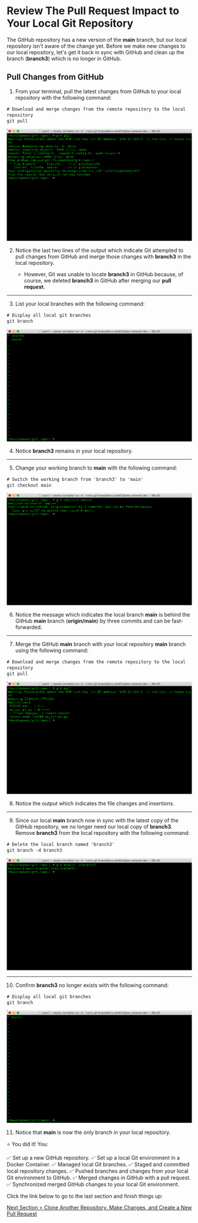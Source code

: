 # Review The Pull Request Impact to Your Local Git Repository

The GitHub repository has a new version of the **main** branch, but our local repository isn't aware of the change yet. Before we make new changes to our local repository, let's get it back in sync with GitHub and clean up the branch (**branch3**) which is no longer in GitHub.

## **Pull Changes from GitHub**

1. From your terminal, pull the latest changes from GitHub to your local repository with the following command:

```shell
# Download and merge changes from the remote repository to the local repository
git pull
```

![git-pull-branch3](../images/git-pull-branch3.png)

2. Notice the last two lines of the output which indicate Git attempted to pull changes from GitHub and merge those changes with **branch3** in the local repository.

   - However, Git was unable to locate **branch3** in GitHub because, of course, we deleted **branch3** in GitHub after merging our **pull request**.

---

3. List your local branches with the following command:

```shell
# Display all local git branches
git branch
```

![git-branch-5](../images/git-branch-5.png)

4. Notice **branch3** remains in your local repository.

---

5. Change your working branch to **main** with the following command:

```shell
# Switch the working branch from 'branch3' to 'main'
git checkout main
```

![git-checkout-main](../images/git-checkout-main.png)

6. Notice the message which indicates the local branch **main** is behind the GitHub **main** branch (**origin/main**) by three commits and can be fast-forwarded.

---

7. Merge the GitHub **main** branch with your local repository **main** branch using the following command:

```shell
# Download and merge changes from the remote repository to the local repository
git pull
```

![git-pull-main](../images/git-pull-main.png)

8. Notice the output which indicates the file changes and insertions.

---

9. Since our local **main** branch now in sync with the latest copy of the GitHub repository, we no longer need our local copy of **branch3**. Remove **branch3** from the local repository with the following command:

```shell
# Delete the local branch named 'branch3'
git branch -d branch3
```

![git-branch-d-branch3](../images/git-branch-d-branch3.png)

---

10. Confirm **branch3** no longer exists with the following command:

```shell
# Display all local git branches
git branch
```

![git-branch-7](../images/git-branch-7.png)

11. Notice that **main** is now the only branch in your local repository.

:star: You did it! You:

:white_check_mark: Set up a new GitHub repository.
:white_check_mark: Set up a local Git environment in a Docker Container.
:white_check_mark: Managed local Git branches.
:white_check_mark: Staged and committed local repository changes.
:white_check_mark: Pushed branches and changes from your local Git environment to GitHub.
:white_check_mark: Merged changes in GitHub with a pull request.
:white_check_mark: Synchronized merged GitHub changes to your local Git environment.

Click the link below to go to the last section and finish things up:

[Next Section > Clone Another Repository, Make Changes, and Create a New Pull Request](section_13.md "Clone Another Repository, Make Changes, and Create a New Pull Request")
